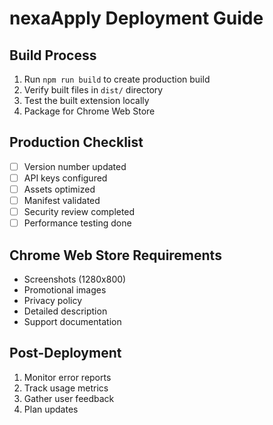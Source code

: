 # nexaApply Deployment Guide

## Build Process

1. Run `npm run build` to create production build
2. Verify built files in `dist/` directory
3. Test the built extension locally
4. Package for Chrome Web Store

## Production Checklist

- [ ] Version number updated
- [ ] API keys configured
- [ ] Assets optimized
- [ ] Manifest validated
- [ ] Security review completed
- [ ] Performance testing done

## Chrome Web Store Requirements

- Screenshots (1280x800)
- Promotional images
- Privacy policy
- Detailed description
- Support documentation

## Post-Deployment

1. Monitor error reports
2. Track usage metrics
3. Gather user feedback
4. Plan updates
